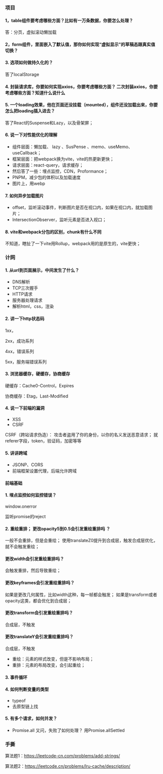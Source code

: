 

### 项目

#### 1，table组件要考虑哪些方面？比如有一万条数据，你要怎么处理？

答：分页，虚拟滚动懒加载

#### 2，form组件，里面嵌入了默认值，那你如何实现“虚拟显示”的草稿态跟真实值切换？

#### 3. 选项如何做持久化的？

答了localStorage

#### 4. 封装请求库，你要如何实现axios，你要考虑哪些方面？ 二次封装axios，你要考虑哪些方面？知道什么说什么

#### 5. 一个loading效果，他在页面还没挂载（mounted），组件还没加载出来，你要怎么把loading插入进去？

答了React的Suspense和Lazy，以及骨架屏；


#### 6. 说一下对性能优化的理解

- 组件层面：懒加载、 lazy 、SusPense 、memo、useMemo、useCallback；
- 框架层面：把webpack换为vite，vite的热更新更快；
- 请求层面：react-query，请求缓存；
- 然后答了一些：埋点监控，CDN，Proformance；
- PNPM，减少包的体积以及加载速度
- 图片上，用webp


#### 7. 如何异步加载图片

- offset，监听滚动事件，判断图片是否在视口内，如果在视口内，就加载图片；
- IntersectionObserver，监听元素是否进入视口；

#### 8. vite和webpack分包的区别，chunk有什么不同

不知道，瞎扯了一下vite用Rollup，webpack用的是原生的，vite更快；

### 计网

#### 1. 从url到页面展示，中间发生了什么？

- DNS解析
- TCP三次握手
- HTTP请求
- 服务器处理请求
- 解析html，css，渲染

#### 2. 讲一下http状态码

1xx，

2xx，成功系列

4xx，错误系列

5xx，服务端错误系列

#### 3. 浏览器缓存，硬缓存，协商缓存

硬缓存：Cache0-Control，Expires

协商缓存：Etag，Last-Modified


#### 4. 说一下前端的漏洞

- XSS
- CSRF

CSRF（跨站请求伪造）：  攻击者盗用了你的身份，以你的名义发送恶意请求；
就referer字段，token，验证码，加密等等

#### 5. 讲讲跨域

- JSONP、CORS
- 前端框架设置代理，后端允许跨域



#### 前端基础

#### 1. 埋点监控如何监控错误？

window.onerror

监听promise的reject

#### 2. 重绘重排；  更改opacity5到0.5会引发重绘重排吗 ？ 

一般不会重排，但是会重绘；
使用translateZ0提升到合成层，触发合成层优化，就不会触发重绘；

#### 更改width会引发重绘重排吗？

会触发重排，然后导致重绘；

#### 更改keyframes会引发重绘重排吗？

如果是更改几何属性，比如width这种，每一帧都会触发；
如果是transform或者opacity这类，都会优化到合成层；

#### 更改transform会引发重绘重排吗？

合成层，不触发

#### 更改translateY会引发重绘重排吗？

合成层，不触发

- 重绘：元素的样式改变，但是不影响布局；
- 重排：元素的布局改变，会引起重绘；


#### 3. 事件循环

#### 4. 如何判断变量的类型

- typeof
- 去原型链上找

#### 5. 有多个请求，如何并发？

- Promise.all
又问，失败了如何处理？  用Promise.allSettled

### 手撕

算法题1：<https://leetcode-cn.com/problems/add-strings/>

算法题2：<https://leetcode.cn/problems/lru-cache/description/>